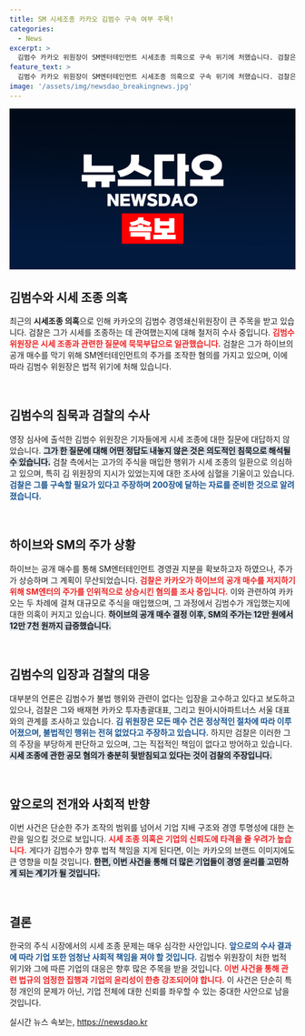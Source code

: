 ```yaml
---
title: SM 시세조종 카카오 김범수 구속 여부 주목!
categories:
  - News
excerpt: >
  김범수 카카오 위원장이 SM엔터테인먼트 시세조종 의혹으로 구속 위기에 처했습니다. 검찰은 그의 지시와 승인을 조사하며, 김 위원장은 모든 혐의를 부인하고 있습니다. 과연 진실은 무엇일까요? 클릭해서 확인해보세요!
feature_text: >
  김범수 카카오 위원장이 SM엔터테인먼트 시세조종 의혹으로 구속 위기에 처했습니다. 검찰은 그의 지시와 승인을 조사하며, 김 위원장은 모든 혐의를 부인하고 있습니다. 과연 진실은 무엇일까요? 클릭해서 확인해보세요!
image: '/assets/img/newsdao_breakingnews.jpg'
---
```


<p><img src="/assets/img/newsdao_breakingnews.jpg" alt="pcversion 속보" /></p>

<h2 data-ke-size="size26">김범수와 시세 조종 의혹</h2>

<p data-ke-size="size16">최근의 <b>시세조종 의혹</b>으로 인해 카카오의 김범수 경영쇄신위원장이 큰 주목을 받고 있습니다. 검찰은 그가 시세를 조종하는 데 관여했는지에 대해 철저히 수사 중입니다. <b><span style="color: #ee2323;">김범수 위원장은 시세 조종과 관련한 질문에 묵묵부답으로 일관했습니다.</span></b> 검찰은 그가 하이브의 공개 매수를 막기 위해 SM엔터테인먼트의 주가를 조작한 혐의를 가지고 있으며, 이에 따라 김범수 위원장은 법적 위기에 처해 있습니다.</p>

<p data-ke-size="size16">&nbsp;</p>

<h2 data-ke-size="size26">김범수의 침묵과 검찰의 수사</h2>

<p data-ke-size="size16">영장 심사에 출석한 김범수 위원장은 기자들에게 시세 조종에 대한 질문에 대답하지 않았습니다. 
<b><span style="background-color: #21538527;">그가 한 질문에 대해 어떤 정답도 내놓지 않은 것은 의도적인 침묵으로 해석될 수 있습니다.</span></b> 검찰 측에서는 고가의 주식을 매입한 행위가 시세 조종의 일환으로 의심하고 있으며, 특히 김 위원장의 지시가 있었는지에 대한 조사에 심혈을 기울이고 있습니다. <b><span style="color: #1a5490;">검찰은 그를 구속할 필요가 있다고 주장하며 200장에 달하는 자료를 준비한 것으로 알려졌습니다.</span></b></p>

<p data-ke-size="size16">&nbsp;</p>

<h2 data-ke-size="size26">하이브와 SM의 주가 상황</h2>

<p data-ke-size="size16">하이브는 공개 매수를 통해 SM엔터테인먼트 경영권 지분을 확보하고자 하였으나, 주가가 상승하며 그 계획이 무산되었습니다. 
<b><span style="color: #ee2323;">검찰은 카카오가 하이브의 공개 매수를 저지하기 위해 SM엔터의 주가를 인위적으로 상승시킨 혐의를 조사 중입니다.</span></b> 이와 관련하여 카카오는 두 차례에 걸쳐 대규모로 주식을 매입했으며, 그 과정에서 김범수가 개입했는지에 대한 의혹이 커지고 있습니다. <b><span style="background-color: #21538527;">하이브의 공개 매수 결정 이후, SM의 주가는 12만 원에서 12만 7천 원까지 급증했습니다.</span></b></p>

<p data-ke-size="size16">&nbsp;</p>

<h2 data-ke-size="size26">김범수의 입장과 검찰의 대응</h2>

<p data-ke-size="size16">대부분의 언론은 김범수가 불법 행위와 관련이 없다는 입장을 고수하고 있다고 보도하고 있으나, 검찰은 그와 배재현 카카오 투자총괄대표, 그리고 원아시아파트너스 서울 대표와의 관계를 조사하고 있습니다. 
<b><span style="color: #1a5490;">김 위원장은 모든 매수 건은 정상적인 절차에 따라 이루어졌으며, 불법적인 행위는 전혀 없었다고 주장하고 있습니다.</span></b> 하지만 검찰은 이러한 그의 주장을 부당하게 판단하고 있으며, 그는 직접적인 책임이 없다고 방어하고 있습니다. <b><span style="background-color: #21538527;">시세 조종에 관한 공모 혐의가 충분히 뒷받침되고 있다는 것이 검찰의 주장입니다.</span></b></p>

<p data-ke-size="size16">&nbsp;</p>

<h2 data-ke-size="size26">앞으로의 전개와 사회적 반향</h2>

<p data-ke-size="size16">이번 사건은 단순한 주가 조작의 범위를 넘어서 기업 지배 구조와 경영 투명성에 대한 논란을 일으킬 것으로 보입니다. 
<b><span style="color: #ee2323;">시세 조종 의혹은 기업의 신뢰도에 타격을 줄 우려가 높습니다.</span></b> 게다가 김범수가 향후 법적 책임을 지게 된다면, 이는 카카오의 브랜드 이미지에도 큰 영향을 미칠 것입니다. <b><span style="background-color: #21538527;">한편, 이번 사건을 통해 더 많은 기업들이 경영 윤리를 고민하게 되는 계기가 될 것입니다.</span></b></p>

<p data-ke-size="size16">&nbsp;</p>

<h2 data-ke-size="size26">결론</h2>

<p data-ke-size="size16">한국의 주식 시장에서의 시세 조종 문제는 매우 심각한 사안입니다. 
<b><span style="color: #1a5490;">앞으로의 수사 결과에 따라 기업 또한 엄청난 사회적 책임을 져야 할 것입니다.</span></b> 김범수 위원장이 처한 법적 위기와 그에 따른 기업의 대응은 향후 많은 주목을 받을 것입니다. <b><span style="color: #ee2323;">이번 사건을 통해 관련 법규의 엄정한 집행과 기업의 윤리성이 한층 강조되어야 합니다.</span></b> 이 사건은 단순히 특정 개인의 문제가 아닌, 기업 전체에 대한 신뢰를 좌우할 수 있는 중대한 사안으로 남을 것입니다.</p>
실시간 뉴스 속보는, <a href="https://newsdao.kr" rel="dofollow">https://newsdao.kr</a>


